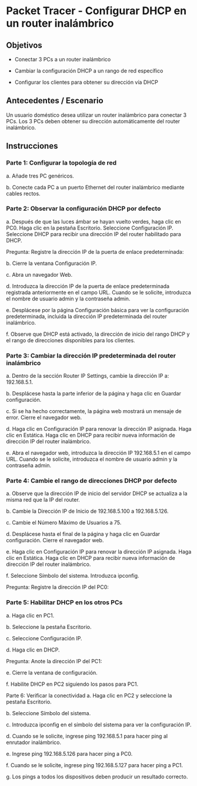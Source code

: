 # Packet Tracer - Configurar DHCP en un router inalámbrico

## Objetivos
- Conectar 3 PCs a un router inalámbrico

- Cambiar la configuración DHCP a un rango de red específico

- Configurar los clientes para obtener su dirección vía DHCP

## Antecedentes / Escenario
Un usuario doméstico desea utilizar un router inalámbrico para conectar 3 PCs. Los 3 PCs deben obtener su dirección automáticamente del router inalámbrico.

## Instrucciones
### Parte 1: Configurar la topología de red

a.     Añade tres PC genéricos.

b.     Conecte cada PC a un puerto Ethernet del router inalámbrico mediante cables rectos.

### Parte 2: Observar la configuración DHCP por defecto

a.     Después de que las luces ámbar se hayan vuelto verdes, haga clic en PC0. Haga clic en la pestaña Escritorio. Seleccione Configuración IP. Seleccione DHCP para recibir una dirección IP del router habilitado para DHCP.

Pregunta:
Registre la dirección IP de la puerta de enlace predeterminada:

b.     Cierre la ventana Configuración IP.

c.     Abra un navegador Web.

d.     Introduzca la dirección IP de la puerta de enlace predeterminada registrada anteriormente en el campo URL. Cuando se le solicite, introduzca el nombre de usuario admin y la contraseña admin.

e.     Desplácese por la página Configuración básica para ver la configuración predeterminada, incluida la dirección IP predeterminada del router inalámbrico.

f.      Observe que DHCP está activado, la dirección de inicio del rango DHCP y el rango de direcciones disponibles para los clientes.

### Parte 3: Cambiar la dirección IP predeterminada del router inalámbrico

a.     Dentro de la sección Router IP Settings, cambie la dirección IP a: 192.168.5.1.

b.     Desplácese hasta la parte inferior de la página y haga clic en Guardar configuración.

c.     Si se ha hecho correctamente, la página web mostrará un mensaje de error. Cierre el navegador web.

d.     Haga clic en Configuración IP para renovar la dirección IP asignada. Haga clic en Estática. Haga clic en DHCP para recibir nueva información de dirección IP del router inalámbrico.

e.     Abra el navegador web, introduzca la dirección IP 192.168.5.1 en el campo URL. Cuando se le solicite, introduzca el nombre de usuario admin y la contraseña admin.

### Parte 4: Cambie el rango de direcciones DHCP por defecto

a.     Observe que la dirección IP de inicio del servidor DHCP se actualiza a la misma red que la IP del router.

b.     Cambie la Dirección IP de Inicio de 192.168.5.100 a 192.168.5.126.

c.     Cambie el Número Máximo de Usuarios a 75.

d.     Desplácese hasta el final de la página y haga clic en Guardar configuración. Cierre el navegador web.

e.     Haga clic en Configuración IP para renovar la dirección IP asignada. Haga clic en Estática. Haga clic en DHCP para recibir nueva información de dirección IP del router inalámbrico.

f.      Seleccione Símbolo del sistema. Introduzca ipconfig.

Pregunta:
Registre la dirección IP del PC0:

### Parte 5: Habilitar DHCP en los otros PCs
a.     Haga clic en PC1.

b.     Seleccione la pestaña Escritorio.

c.     Seleccione Configuración IP.

d.     Haga clic en DHCP.

Pregunta:
Anote la dirección IP del PC1:

e.     Cierre la ventana de configuración.

f.      Habilite DHCP en PC2 siguiendo los pasos para PC1.

Parte 6: Verificar la conectividad
a.     Haga clic en PC2 y seleccione la pestaña Escritorio.

b.     Seleccione Símbolo del sistema.

c.     Introduzca ipconfig en el símbolo del sistema para ver la configuración IP.

d.     Cuando se le solicite, ingrese ping 192.168.5.1 para hacer ping al enrutador inalámbrico.

e.     Ingrese ping 192.168.5.126 para hacer ping a PC0.

f.       Cuando se le solicite, ingrese ping 192.168.5.127 para hacer ping a PC1.

g.     Los pings a todos los dispositivos deben producir un resultado correcto.